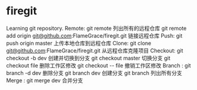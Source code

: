 # firegit
Learning git repository.
Remote: git remote 列出所有的远程仓库
        git remote add origin git@github.com:FlameGrace/firegit.git 链接远程仓库
Push:   git push origin master 上传本地仓库到远程仓库
Clone:  git clone git@github.com:FlameGrace/firegit.git 从远程仓库克隆项目
Checkout:  git checkout -b dev 创建并切换到分支
           git checkout master 切换分支
           git checkout file 删除工作区修改
           git checkout -- file 撤销工作区修改
Branch :   git branch -d dev  删除分支
           git branch dev 创建分支 
           git branch 列出所有分支
Merge  :   git merge dev 合并分支
        
